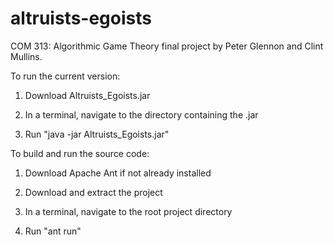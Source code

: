 altruists-egoists
=================

COM 313: Algorithmic Game Theory final project by Peter Glennon and Clint Mullins.

To run the current version:

1) Download Altruists_Egoists.jar

2) In a terminal, navigate to the directory containing the .jar

3) Run "java -jar Altruists_Egoists.jar"




To build and run the source code:

1) Download Apache Ant if not already installed

2) Download and extract the project

3) In a terminal, navigate to the root project directory

4) Run "ant run"
 